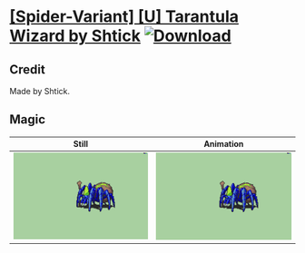 # [\[Spider-Variant\] \[U\] Tarantula Wizard by Shtick](./) [![Download](https://img.shields.io/badge/Download--red?style=social&logo=github)](https://minhaskamal.github.io/DownGit/#/home?url=https://github.com/Klokinator/FE-Repo/tree/main/Battle%20Animations%2FMonsters%20-%20Basic%20Types%2F%5BSpider-Variant%5D%20%5BU%5D%20Tarantula%20Wizard%20by%20Shtick%2F6.%20Magic)

## Credit

Made by Shtick.

## Magic

| Still | Animation |
| :---: | :-------: |
| ![Magic still](./Magic_000.png) | ![Magic animation](./Magic.gif) |
